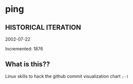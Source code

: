 # ping

## HISTORICAL ITERATION
2002-07-22

Incremented: 1876

## What is this?? 
Linux skills to hack the github commit visualization chart `;-)`
